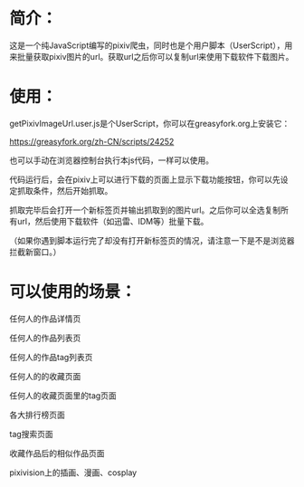 # 简介：

这是一个纯JavaScript编写的pixiv爬虫，同时也是个用户脚本（UserScript），用来批量获取pixiv图片的url。获取url之后你可以复制url来使用下载软件下载图片。

# 使用：

getPixivImageUrl.user.js是个UserScript，你可以在greasyfork.org上安装它：

https://greasyfork.org/zh-CN/scripts/24252

也可以手动在浏览器控制台执行本js代码，一样可以使用。

代码运行后，会在pixiv上可以进行下载的页面上显示下载功能按钮，你可以先设定抓取条件，然后开始抓取。

抓取完毕后会打开一个新标签页并输出抓取到的图片url。之后你可以全选复制所有url，然后使用下载软件（如迅雷、IDM等）批量下载。

（如果你遇到脚本运行完了却没有打开新标签页的情况，请注意一下是不是浏览器拦截新窗口。）

# 可以使用的场景：

任何人的作品详情页

任何人的作品列表页

任何人的作品tag列表页

任何人的的收藏页面

任何人的收藏页面里的tag页面

各大排行榜页面

tag搜索页面

收藏作品后的相似作品页面

pixivision上的插画、漫画、cosplay


